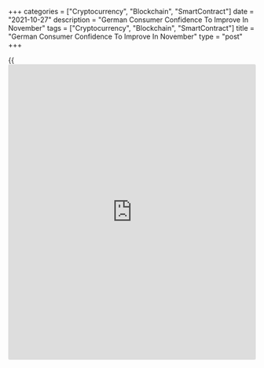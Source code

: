+++
categories = ["Cryptocurrency", "Blockchain", "SmartContract"]
date = "2021-10-27"
description = "German Consumer Confidence To Improve In November"
tags = ["Cryptocurrency", "Blockchain", "SmartContract"]
title = "German Consumer Confidence To Improve In November"
type = "post"
+++

{{<iframe id="large-banner" src="https://www.bounty.group/#slide=6.0" width="100%" height="600" scrolling="no" style="border: 0px solid rgb(216, 221, 230); border-radius: 3px;">}}

German consumer confidence is set to improve in November on increasing
propensity to consume, survey results from the market research group Gfk
showed on Wednesday.

The forward-looking consumer confidence index rose to 0.9 in November
from revised 0.4 in October. Economists had forecast the index to fall
to -0.5.

With this second rise in a row, consumer sentiment is defying rising
inflation, Rolf Bürkl, GfK consumer expert, said. The German citizens
apparently expect further price increases. That is why they consider it
advisable to make purchases in order to avoid even higher prices.

"If the upward price trend were to persist, however, this would have a
negative impact on the consumer climate and a fundamental recovery is
likely to be delayed further," said Bürkl.

The propensity to buy increased again, while economic and income
expectations declined considerably in October.

For comments and feedback [contact](https://www.playgroundfx.com/contact/): editorial@rtt[news](https://www.letsplayfx.com/blog/forex-news-website/).com

[Economic News][1]

 **What parts of the world are seeing the best (and worst) economic
performances lately? Click[here][2] to check out our [Econ Scorecard][2]
and find out! See up-to-the-moment [ranking](https://www.playgroundfx.com/blog/crypto-exchange-ranking/)s for the best and worst
performers in [GDP][3], [unemployment rate][4], [inflation][5] and much
more.**

   1. www.rtt[news](https://www.letsplayfx.com/blog/forex-news-website/).com/Content/EconomicNews.aspx
   2. www.rtt[news](https://www.letsplayfx.com/blog/forex-news-website/).com/economic-scorecard/world-rank/industrial-production/highest-performance.aspx
   3. www.rtt[news](https://www.letsplayfx.com/blog/forex-news-website/).com/economic-scorecard/world-rank/GDP/highest-performance.aspx
   4. www.rtt[news](https://www.letsplayfx.com/blog/forex-news-website/).com/economic-scorecard/world-rank/unemployment-rate/lowest-performance.aspx
   5. www.rtt[news](https://www.letsplayfx.com/blog/forex-news-website/).com/economic-scorecard/world-rank/CPI/highest-performance.aspx